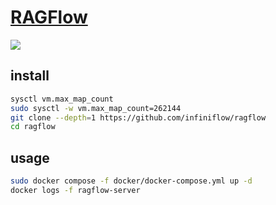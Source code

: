 # [RAGFlow](https://github.com/infiniflow/ragflow)

![](https://img.shields.io/github/license/infiniflow/ragflow)

## install

```sh
sysctl vm.max_map_count
sudo sysctl -w vm.max_map_count=262144
git clone --depth=1 https://github.com/infiniflow/ragflow
cd ragflow
```

## usage

```sh
sudo docker compose -f docker/docker-compose.yml up -d
docker logs -f ragflow-server
```
